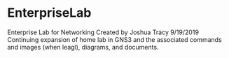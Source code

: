 # EnterpriseLab
Enterprise Lab for Networking
Created by Joshua Tracy 9/19/2019
Continuing expansion of home lab in GNS3 and the associated commands and images (when leagl), diagrams, and documents. 

